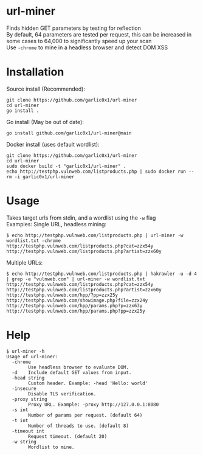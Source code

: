 # url-miner
Finds hidden GET parameters by testing for reflection  
By default, 64 parameters are tested per request, this can be increased in some cases to 64,000 to significantly speed up your scan  
Use `-chrome` to mine in a headless browser and detect DOM XSS  

# Installation
Source install (Recommended):
```
git clone https://github.com/garlic0x1/url-miner
cd url-miner
go install .
```
Go install (May be out of date):  
```
go install github.com/garlic0x1/url-miner@main
```  
Docker install (uses default wordlist):  
```
git clone https://github.com/garlic0x1/url-miner
cd url-miner
sudo docker build -t "garlic0x1/url-miner" .
echo http://testphp.vulnweb.com/listproducts.php | sudo docker run --rm -i garlic0x1/url-miner
```

# Usage
Takes target urls from stdin, and a wordlist using the `-w` flag  
Examples:
Single URL, headless mining:
```
$ echo http://testphp.vulnweb.com/listproducts.php | url-miner -w wordlist.txt -chrome
http://testphp.vulnweb.com/listproducts.php?cat=zzx54y
http://testphp.vulnweb.com/listproducts.php?artist=zzx60y
```
Multiple URLs:
```
$ echo http://testphp.vulnweb.com/listproducts.php | hakrawler -u -d 4 | grep -e "vulnweb.com" | url-miner -w wordlist.txt
http://testphp.vulnweb.com/listproducts.php?cat=zzx54y
http://testphp.vulnweb.com/listproducts.php?artist=zzx60y
http://testphp.vulnweb.com/hpp/?pp=zzx25y
http://testphp.vulnweb.com/showimage.php?file=zzx24y
http://testphp.vulnweb.com/hpp/params.php?p=zzx63y
http://testphp.vulnweb.com/hpp/params.php?pp=zzx25y
```


# Help
```
$ url-miner -h
Usage of url-miner:
  -chrome
    	Use headless browser to evaluate DOM.
  -d	Include default GET values from input.
  -head string
    	Custom header. Example: -head 'Hello: world'
  -insecure
    	Disable TLS verification.
  -proxy string
    	Proxy URL. Example: -proxy http://127.0.0.1:8080
  -s int
    	Number of params per request. (default 64)
  -t int
    	Number of threads to use. (default 8)
  -timeout int
    	Request timeout. (default 20)
  -w string
    	Wordlist to mine.
```
